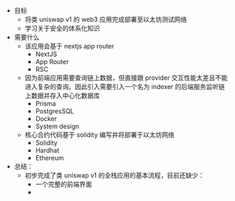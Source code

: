 - 目标
	- 将类 uniswap v1 的 web3 应用完成部署至以太坊测试网络
	- 学习关于安全的体系化知识
- 需要什么
	- 该应用会基于 nextjs app router
		- NextJS
		- App Router
		- RSC
	- 因为前端应用需要查询链上数据，但直接跟 provider 交互性能太差且不能进入复杂的查询。因此引入需要引入一个名为 indexer 的后端服务监听链上数据并存入中心化数据库
		- Prisma
		- PostgresSQL
		- Docker
		- System design
	- 核心合约代码基于 solidity 编写并将部署于以太坊网络
		- Solidity
		- Hardhat
		- Ethereum
- 总结：
	- 初步完成了类 uniswap v1 的全栈应用的基本流程，目前还缺少：
		- 一个完整的前端界面
		-